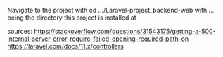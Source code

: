 Navigate to the project with cd .../Laravel-project_backend-web with ... being the directory this project is installed at



sources:
https://stackoverflow.com/questions/31543175/getting-a-500-internal-server-error-require-failed-opening-required-path-on 
https://laravel.com/docs/11.x/controllers 

